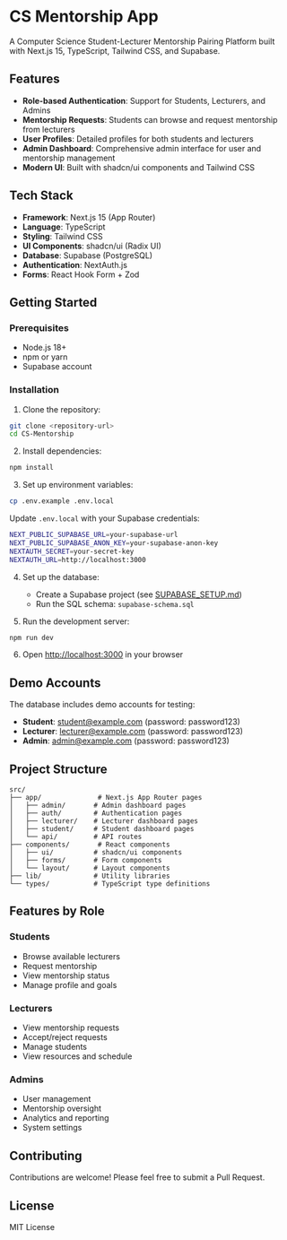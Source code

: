 # CS Mentorship App

A Computer Science Student-Lecturer Mentorship Pairing Platform built with Next.js 15, TypeScript, Tailwind CSS, and Supabase.

## Features

- **Role-based Authentication**: Support for Students, Lecturers, and Admins
- **Mentorship Requests**: Students can browse and request mentorship from lecturers
- **User Profiles**: Detailed profiles for both students and lecturers
- **Admin Dashboard**: Comprehensive admin interface for user and mentorship management
- **Modern UI**: Built with shadcn/ui components and Tailwind CSS

## Tech Stack

- **Framework**: Next.js 15 (App Router)
- **Language**: TypeScript
- **Styling**: Tailwind CSS
- **UI Components**: shadcn/ui (Radix UI)
- **Database**: Supabase (PostgreSQL)
- **Authentication**: NextAuth.js
- **Forms**: React Hook Form + Zod

## Getting Started

### Prerequisites

- Node.js 18+ 
- npm or yarn
- Supabase account

### Installation

1. Clone the repository:
```bash
git clone <repository-url>
cd CS-Mentorship
```

2. Install dependencies:
```bash
npm install
```

3. Set up environment variables:
```bash
cp .env.example .env.local
```

Update `.env.local` with your Supabase credentials:
```bash
NEXT_PUBLIC_SUPABASE_URL=your-supabase-url
NEXT_PUBLIC_SUPABASE_ANON_KEY=your-supabase-anon-key
NEXTAUTH_SECRET=your-secret-key
NEXTAUTH_URL=http://localhost:3000
```

4. Set up the database:
   - Create a Supabase project (see [SUPABASE_SETUP.md](./SUPABASE_SETUP.md))
   - Run the SQL schema: `supabase-schema.sql`

5. Run the development server:
```bash
npm run dev
```

6. Open [http://localhost:3000](http://localhost:3000) in your browser

## Demo Accounts

The database includes demo accounts for testing:
- **Student**: student@example.com (password: password123)
- **Lecturer**: lecturer@example.com (password: password123)
- **Admin**: admin@example.com (password: password123)

## Project Structure

```
src/
├── app/              # Next.js App Router pages
│   ├── admin/       # Admin dashboard pages
│   ├── auth/        # Authentication pages
│   ├── lecturer/    # Lecturer dashboard pages
│   ├── student/     # Student dashboard pages
│   └── api/         # API routes
├── components/       # React components
│   ├── ui/          # shadcn/ui components
│   ├── forms/       # Form components
│   └── layout/      # Layout components
├── lib/             # Utility libraries
└── types/           # TypeScript type definitions
```

## Features by Role

### Students
- Browse available lecturers
- Request mentorship
- View mentorship status
- Manage profile and goals

### Lecturers
- View mentorship requests
- Accept/reject requests
- Manage students
- View resources and schedule

### Admins
- User management
- Mentorship oversight
- Analytics and reporting
- System settings

## Contributing

Contributions are welcome! Please feel free to submit a Pull Request.

## License

MIT License
